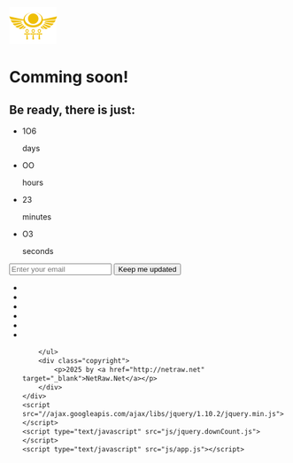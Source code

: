 <!DOCTYPE html>
<html>
<head>
	<meta name="viewport" content="width=device-width, initial-scale=1">
	<meta http-equiv="Content-Type" content="text/html; charset=utf-8" />
	<title>Coming soon page by NetRaw</title>
	<link href="css/style.css" rel="stylesheet">
	<link href="css/icons.css" rel="stylesheet">
	<link href='http://fonts.googleapis.com/css?family=Montserrat:400,700' rel='stylesheet' type='text/css'>
</head>
<body>
	<div class="wrapper">
		<div class="logo">
			<img src="images/logo.png" alt="GraphBerry coming soon theme"> 
		</div>
		<h1>Comming soon!</h1>
		<h2>Be ready, there is just:</h2>
		<ul class="countdown">
                    <li>
                        <span class="days">1O6</span>
                        <p class="days_ref">days</p>
                    </li>
                    <li>
                        <span class="hours">OO</span>
                        <p class="hours_ref">hours</p>
                    </li>
                    <li>
                        <span class="minutes">23</span>
                        <p class="minutes_ref">minutes</p>
                    </li>
                    <li>
                        <span class="seconds">O3</span>
                        <p class="seconds_ref">seconds</p>
                    </li>
                </ul>
		<form>
			<input type="text" placeholder="Enter your email">
			<input type="submit" value="Keep me updated">
		</form>
		<ul class="social">
			<li><a href=""><i class="icon-facebook"></i></a></li>
			<li><a href=""><i class="icon-twitter-1"></i></a></li>
			<li><a href=""><i class="icon-behance"></i></a></li>
			<li><a href=""><i class="icon-dribbble-1"></i></a></li>
			<li><a href=""><i class="icon-pinterest-circled"></i></a></li>
			<li><a href=""><i class="icon-gplus-1"></i></a></li>
			
		</ul>
		<div class="copyright">
			<p>2025 by <a href="http://netraw.net" target="_blank">NetRaw.Net</a></p>
		</div>
	</div>
	<script src="//ajax.googleapis.com/ajax/libs/jquery/1.10.2/jquery.min.js"></script>
	<script type="text/javascript" src="js/jquery.downCount.js"></script>
	<script type="text/javascript" src="js/app.js"></script>
</body>
</html>